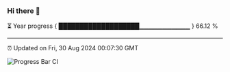 ### Hi there 👋

⏳ Year progress { ███████████████████▁▁▁▁▁▁▁▁▁▁▁ } 66.12 %

---

⏰ Updated on Fri, 30 Aug 2024 00:07:30 GMT

![Progress Bar CI](https://github.com/EinsPommes/EinsPommes/blob/main/.github/workflows/main.yml)
